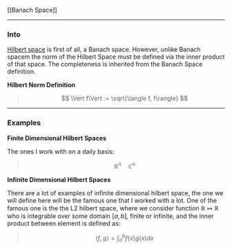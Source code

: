 [[Banach Space]]

---
### **Into**

[Hilbert space](https://mathworld.wolfram.com/HilbertSpace.html) is first of all, a Banach space. However, unlike Banach spacem the norm of the Hilbert Space must be defined via the inner product of that space. The completeness is inherited from the Banach Space definition. 

**Hilbert Norm Definition**

> $$
> \Vert f\Vert := \sqrt{\langle f, f\rangle}
> $$


---
### **Examples**

**Finite Dimensional Hilbert Spaces**

The ones I work with on a daily basis: 

>$$
>\mathbb R^n \quad \mathbb C^n
>$$


**Infinite Dimensional Hilbert Spaces**

There are a lot of examples of infinite dimensional hilbert space, the one we will define here will be the famous one that I worked with a lot. One of the famous one is the the L2 hilbert space, where we consider function $\mathbb R \mapsto \mathbb R$ who is integrable over some domain $[a, b]$, finite or infinite, and the inner product between element is defined as: 

> $$
> \langle f,g \rangle = \int_{a}^{b} f(x)g(x)dx
> $$
